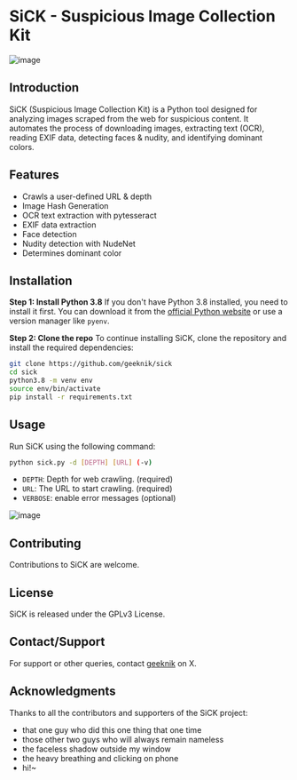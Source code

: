 # SiCK - Suspicious Image Collection Kit

![image](https://github.com/geeknik/sick/assets/466878/5fafb28d-2d2e-45d5-a98c-c44b1db4c1d6)


## Introduction
SiCK (Suspicious Image Collection Kit) is a Python tool designed for analyzing images scraped from the web for suspicious content. It automates the process of downloading images, extracting text (OCR), reading EXIF data, detecting faces & nudity, and identifying dominant colors.

## Features
- Crawls a user-defined URL & depth
- Image Hash Generation
- OCR text extraction with pytesseract
- EXIF data extraction
- Face detection
- Nudity detection with NudeNet
- Determines dominant color

## Installation
**Step 1: Install Python 3.8**
If you don't have Python 3.8 installed, you need to install it first. You can download it from the [official Python website](https://www.python.org/downloads/release/python-380/) or use a version manager like `pyenv`.

**Step 2: Clone the repo**
To continue installing SiCK, clone the repository and install the required dependencies:
```bash
git clone https://github.com/geeknik/sick
cd sick
python3.8 -m venv env
source env/bin/activate
pip install -r requirements.txt
```

## Usage
Run SiCK using the following command:
```bash
python sick.py -d [DEPTH] [URL] (-v)
```
- `DEPTH`: Depth for web crawling. (required)
- `URL`: The URL to start crawling. (required)
- `VERBOSE`: enable error messages (optional)


![image](https://github.com/geeknik/sick/assets/466878/4ce576b5-a914-4baf-abba-ff959c89f316)


## Contributing

Contributions to SiCK are welcome.

## License

SiCK is released under the GPLv3 License.

## Contact/Support

For support or other queries, contact [geeknik](https://x.com/geeknik) on X.

## Acknowledgments

Thanks to all the contributors and supporters of the SiCK project:
* that one guy who did this one thing that one time
* those other two guys who will always remain nameless
* the faceless shadow outside my window
* the heavy breathing and clicking on phone
* hi!~
